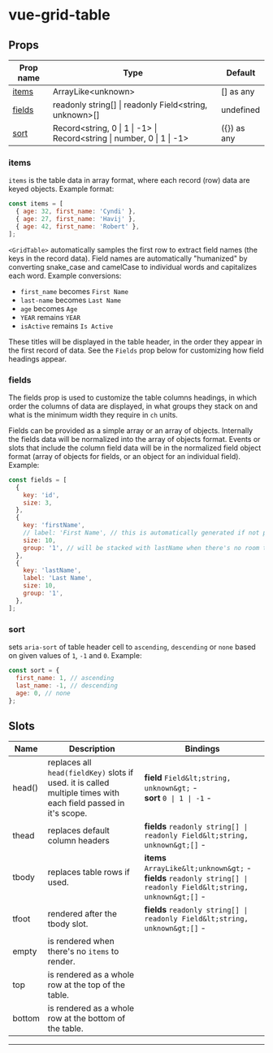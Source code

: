 # vue-grid-table

## Props

| Prop name         | Type                                                                               | Default     |
| ----------------- | ---------------------------------------------------------------------------------- | ----------- |
| [items](#items)   | ArrayLike&lt;unknown&gt;                                                           | [] as any   |
| [fields](#fields) | readonly string[] \| readonly Field&lt;string, unknown&gt;[]                       | undefined   |
| [sort](#sort)     | Record&lt;string, 0 \| 1 \| -1&gt; \| Record&lt;string \| number, 0 \| 1 \| -1&gt; | ({}) as any |

### items

`items` is the table data in array format, where each record (row) data are keyed objects. Example format:

```js
const items = [
  { age: 32, first_name: 'Cyndi' },
  { age: 27, first_name: 'Havij' },
  { age: 42, first_name: 'Robert' },
];
```

`<GridTable>` automatically samples the first row to extract field names (the keys in the record data). Field names are automatically "humanized" by converting snake_case and camelCase to individual words and capitalizes each word. Example conversions:

- `first_name` becomes `First Name`
- `last-name` becomes `Last Name`
- `age` becomes `Age`
- `YEAR` remains `YEAR`
- `isActive` remains `Is Active`

These titles will be displayed in the table header, in the order they appear in the first record of data. See the `Fields` prop below for customizing how field headings appear.

### fields

The fields prop is used to customize the table columns headings, in which order the columns of data are displayed, in what groups they stack on and what is the minimum width they require in `ch` units.

Fields can be provided as a simple array or an array of objects. Internally the fields data will be normalized into the array of objects format.
Events or slots that include the column field data will be in the normalized field object format (array of objects for fields, or an object for an individual field).
Example:

```js
const fields = [
  {
    key: 'id',
    size: 3,
  },
  {
    key: 'firstName',
    // label: 'First Name', // this is automatically generated if not provided
    size: 10,
    group: '1', // will be stacked with lastName when there's no room to show beside each other
  },
  {
    key: 'lastName',
    label: 'Last Name',
    size: 10,
    group: '1',
  },
];
```

### sort

sets `aria-sort` of table header cell to `ascending`, `descending` or `none` based on given values of `1`, `-1` and `0`. Example:

```js
const sort = {
  first_name: 1, // ascending
  last_name: -1, // descending
  age: 0, // none
};
```

## Slots

| Name   | Description                                                                                                    | Bindings                                                                                                                |
| ------ | -------------------------------------------------------------------------------------------------------------- | ----------------------------------------------------------------------------------------------------------------------- |
| head() | replaces all `head(fieldKey)` slots if used. it is called multiple times with each field passed in it's scope. | **field** `Field&lt;string, unknown&gt;` - <br/>**sort** `0 \| 1 \| -1` -                                               |
| thead  | replaces default column headers                                                                                | **fields** `readonly string[] \| readonly Field&lt;string, unknown&gt;[]` -                                             |
| tbody  | replaces table rows if used.                                                                                   | **items** `ArrayLike&lt;unknown&gt;` - <br/>**fields** `readonly string[] \| readonly Field&lt;string, unknown&gt;[]` - |
| tfoot  | rendered after the tbody slot.                                                                                 | **fields** `readonly string[] \| readonly Field&lt;string, unknown&gt;[]` -                                             |
| empty  | is rendered when there's no `items` to render.                                                                 |                                                                                                                         |
| top    | is rendered as a whole row at the top of the table.                                                            |                                                                                                                         |
| bottom | is rendered as a whole row at the bottom of the table.                                                         |                                                                                                                         |

---
